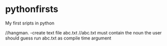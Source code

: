 # pythonfirsts
My first sripts in python

//hangman.
-create text file abc.txt
//abc.txt must contain the noun the user should guess
run abc.txt as compile time argument
